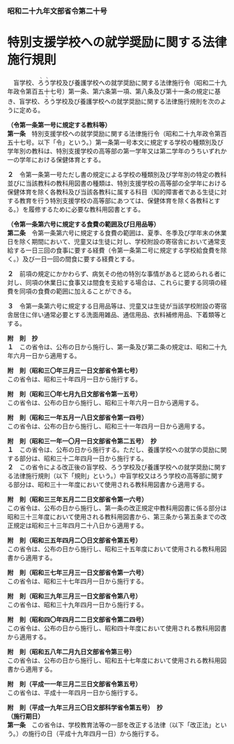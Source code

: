 ### 昭和二十九年文部省令第二十号  
# 特別支援学校への就学奨励に関する法律施行規則  
　盲学校、<ruby>ろ<rt>ヽ</rt>う<rt>ヽ</rt></ruby>学校及び養護学校への就学奨励に関する法律施行令（昭和二十九年政令第百五十七号）第一条、第六条第一項、第八条及び第十一条の規定に基き、盲学校、<ruby>ろ<rt>ヽ</rt>う<rt>ヽ</rt></ruby>学校及び養護学校への就学奨励に関する法律施行規則を次のように定める。  
  
**（令第一条第一号に規定する教科等）**  
**第一条**　特別支援学校への就学奨励に関する法律施行令（昭和二十九年政令第百五十七号。以下「令」という。）第一条第一号本文に規定する学校の種類別及び学年別の教科は、特別支援学校の高等部の第一学年又は第二学年のうちいずれか一の学年における保健体育とする。  
  
**２**　令第一条第一号ただし書の規定による学校の種類別及び学年別の特定の教科並びに当該教科の教科用図書の種類は、特別支援学校の高等部の全学年における保健体育を除く各教科及び当該各教科に属する科目（知的障害者である生徒に対する教育を行う特別支援学校の高等部にあつては、保健体育を除く各教科とする。）を履修するために必要な教科用図書とする。  
  
**（令第一条第六号に規定する食費の範囲及び日用品等）**  
**第二条**　令第一条第六号に規定する食費の範囲は、夏季、冬季及び学年末の休業日を除く期間において、児童又は生徒に対し、学校附設の寄宿舎において通常支給する一日三回の食事に要する経費（令第一条第二号に規定する学校給食費を除く。）及び一日一回の間食に要する経費とする。  
  
**２**　前項の規定にかかわらず、病気その他の特別な事情があると認められる者に対し、同項の休業日に食事又は間食を支給する場合は、これらに要する同項の経費を同項の食費の範囲に加えることができる。  
  
**３**　令第一条第六号に規定する日用品等は、児童又は生徒が当該学校附設の寄宿舎居住に伴い通常必要とする洗面用雑品、通信用品、衣料補修用品、下着類等とする。  
  
**附　則　抄**  
**１**　この省令は、公布の日から施行し、第一条及び第二条の規定は、昭和二十九年六月一日から適用する。  
  
**附　則（昭和三〇年三月三一日文部省令第七号）**  
この省令は、昭和三十年四月一日から施行する。  
  
**附　則（昭和三〇年七月九日文部省令第一五号）**  
この省令は、公布の日から施行し、昭和三十年六月一日から適用する。  
  
**附　則（昭和三一年五月一八日文部省令第一四号）**  
この省令は、公布の日から施行し、昭和三十一年四月一日から適用する。  
  
**附　則（昭和三一年一〇月一日文部省令第二五号）　抄**  
**１**　この省令は、公布の日から施行する。ただし、養護学校への就学の奨励に関する部分は、昭和三十二年四月一日から施行する。  
**２**　この省令による改正後の盲学校、ろう学校及び養護学校への就学奨励に関する法律施行規則（以下「規則」という。）中盲学校又はろう学校の高等部に関する部分は、昭和三十一年度において使用される教科用図書から適用する。  
  
**附　則（昭和三三年五月二二日文部省令第一六号）**  
この省令は、公布の日から施行し、第一条の改正規定中教科用図書に係る部分は昭和三十三年度において使用される教科用図書から、第三条から第五条までの改正規定は昭和三十三年四月二十八日から適用する。  
  
**附　則（昭和三五年四月二〇日文部省令第五号）**  
この省令は、公布の日から施行し、昭和三十五年度において使用される教科用図書から適用する。  
  
**附　則（昭和三七年三月三一日文部省令第一六号）**  
この省令は、昭和三十七年四月一日から施行する。  
  
**附　則（昭和三九年三月三一日文部省令第八号）**  
この省令は、昭和三十九年四月一日から施行する。  
  
**附　則（昭和四〇年四月二二日文部省令第二四号）**  
この省令は、公布の日から施行し、昭和四十年度において使用される教科用図書から適用する。  
  
**附　則（昭和五八年二月九日文部省令第三号）**  
この省令は、公布の日から施行し、昭和五十七年度において使用される教科用図書から適用する。  
  
**附　則（平成一一年三月二三日文部省令第五号）**  
この省令は、平成十一年四月一日から施行する。  
  
**附　則（平成一九年三月三〇日文部科学省令第五号）　抄**  
**（施行期日）**  
**第一条**　この省令は、学校教育法等の一部を改正する法律（以下「改正法」という。）の施行の日（平成十九年四月一日）から施行する。  
  
